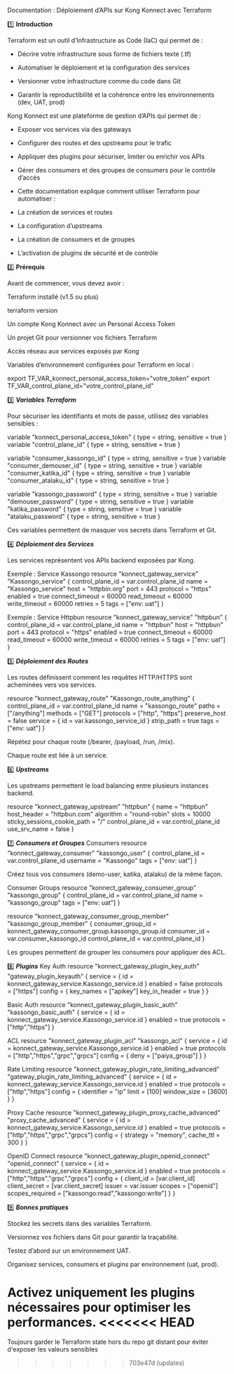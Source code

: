 Documentation : Déploiement d’APIs sur Kong Konnect avec Terraform


1️⃣ **Introduction**

Terraform est un outil d’Infrastructure as Code (IaC) qui permet de :

- Décrire votre infrastructure sous forme de fichiers texte (.tf)

- Automatiser le déploiement et la configuration des services

- Versionner votre infrastructure comme du code dans Git

- Garantir la reproductibilité et la cohérence entre les environnements (dev, UAT, prod)


Kong Konnect est une plateforme de gestion d’APIs qui permet de :

- Exposer vos services via des gateways

- Configurer des routes et des upstreams pour le trafic

- Appliquer des plugins pour sécuriser, limiter ou enrichir vos APIs

- Gérer des consumers et des groupes de consumers pour le contrôle d’accès

- Cette documentation explique comment utiliser Terraform pour automatiser :

- La création de services et routes

- La configuration d’upstreams

- La création de consumers et de groupes

- L’activation de plugins de sécurité et de contrôle



2️⃣ **Prérequis**

Avant de commencer, vous devez avoir :

Terraform installé (v1.5 ou plus)

terraform version


Un compte Kong Konnect avec un Personal Access Token

Un projet Git pour versionner vos fichiers Terraform

Accès réseau aux services exposés par Kong

Variables d’environnement configurées pour Terraform en local :

export TF_VAR_konnect_personal_access_token="votre_token"
export TF_VAR_control_plane_id="votre_control_plane_id"


3️⃣ ***Variables Terraform***

Pour sécuriser les identifiants et mots de passe, utilisez des variables sensibles :

variable "konnect_personal_access_token" { type = string, sensitive = true }
variable "control_plane_id" { type = string, sensitive = true }

variable "consumer_kassongo_id" { type = string, sensitive = true }
variable "consumer_demouser_id" { type = string, sensitive = true }
variable "consumer_katika_id" { type = string, sensitive = true }
variable "consumer_atalaku_id" { type = string, sensitive = true }

variable "kassongo_password" { type = string, sensitive = true }
variable "demouser_password" { type = string, sensitive = true }
variable "katika_password" { type = string, sensitive = true }
variable "atalaku_password" { type = string, sensitive = true }


Ces variables permettent de masquer vos secrets dans Terraform et Git.


4️⃣ ***Déploiement des Services***

Les services représentent vos APIs backend exposées par Kong.

Exemple : Service Kassongo
resource "konnect_gateway_service" "Kassongo_service" {
  control_plane_id = var.control_plane_id
  name             = "Kassongo_service"
  host             = "httpbin.org"
  port             = 443
  protocol         = "https"
  enabled          = true
  connect_timeout  = 60000
  read_timeout     = 60000
  write_timeout    = 60000
  retries          = 5
  tags             = ["env: uat"]
}

Exemple : Service Httpbun
resource "konnect_gateway_service" "httpbun" {
  control_plane_id = var.control_plane_id
  name             = "httpbun"
  host             = "httpbun"
  port             = 443
  protocol         = "https"
  enabled          = true
  connect_timeout  = 60000
  read_timeout     = 60000
  write_timeout    = 60000
  retries          = 5
  tags             = ["env: uat"]
}


5️⃣ ***Déploiement des Routes***

Les routes définissent comment les requêtes HTTP/HTTPS sont acheminées vers vos services.

resource "konnect_gateway_route" "Kassongo_route_anything" {
  control_plane_id = var.control_plane_id
  name             = "kassongo_route"
  paths            = ["/anything"]
  methods          = ["GET"]
  protocols        = ["http", "https"]
  preserve_host    = false
  service = { id = var.kassongo_service_id }
  strip_path       = true
  tags             = ["env: uat"]
}


Répétez pour chaque route (/bearer, /payload, /run, /mix).

Chaque route est liée à un service.



6️⃣ ***Upstreams***

Les upstreams permettent le load balancing entre plusieurs instances backend.

resource "konnect_gateway_upstream" "httpbun" {
  name             = "httpbun"
  host_header      = "httpbun.com"
  algorithm        = "round-robin"
  slots            = 10000
  sticky_sessions_cookie_path = "/"
  control_plane_id = var.control_plane_id
  use_srv_name     = false
}

7️⃣ ***Consumers et Groupes***
Consumers
resource "konnect_gateway_consumer" "kassongo_user" {
  control_plane_id = var.control_plane_id
  username         = "Kassongo"
  tags             = ["env: uat"]
}


Créez tous vos consumers (demo-user, katika, atalaku) de la même façon.

Consumer Groups
resource "konnect_gateway_consumer_group" "kassongo_group" {
  control_plane_id = var.control_plane_id
  name             = "kassongo_group"
  tags             = ["env: uat"]
}

resource "konnect_gateway_consumer_group_member" "kassongo_group_member" {
  consumer_group_id = konnect_gateway_consumer_group.kassongo_group.id
  consumer_id       = var.consumer_kassongo_id
  control_plane_id  = var.control_plane_id
}


Les groupes permettent de grouper les consumers pour appliquer des ACL.

8️⃣ ***Plugins***
Key Auth
resource "konnect_gateway_plugin_key_auth" "gateway_plugin_keyauth" {
  service = { id = konnect_gateway_service.Kassongo_service.id }
  enabled = false
  protocols = ["https"]
  config = {
    key_names = ["apikey"]
    key_in_header = true
  }
}

Basic Auth
resource "konnect_gateway_plugin_basic_auth" "kassongo_basic_auth" {
  service = { id = konnect_gateway_service.Kassongo_service.id }
  enabled = true
  protocols = ["http","https"]
}

ACL
resource "konnect_gateway_plugin_acl" "kassongo_acl" {
  service = { id = konnect_gateway_service.Kassongo_service.id }
  enabled = true
  protocols = ["http","https","grpc","grpcs"]
  config = { deny = ["paiya_group"] }
}

Rate Limiting
resource "konnect_gateway_plugin_rate_limiting_advanced" "gateway_plugin_rate_limiting_advanced" {
  service = { id = konnect_gateway_service.Kassongo_service.id }
  enabled = true
  protocols = ["http","https"]
  config = {
    identifier = "ip"
    limit      = [100]
    window_size = [3600]
  }
}

Proxy Cache
resource "konnect_gateway_plugin_proxy_cache_advanced" "proxy_cache_advanced" {
  service = { id = konnect_gateway_service.Kassongo_service.id }
  enabled = true
  protocols = ["http","https","grpc","grpcs"]
  config = { strategy = "memory", cache_ttl = 300 }
}

OpenID Connect
resource "konnect_gateway_plugin_openid_connect" "openid_connect" {
  service = { id = konnect_gateway_service.Kassongo_service.id }
  enabled = true
  protocols = ["http","https","grpc","grpcs"]
  config = {
    client_id       = [var.client_id]
    client_secret   = [var.client_secret]
    issuer          = var.issuer
    scopes          = ["openid"]
    scopes_required = ["kassongo:read","kassongo:write"]
  }
}

9️⃣ ***Bonnes pratiques***

Stockez les secrets dans des variables Terraform.

Versionnez vos fichiers dans Git pour garantir la traçabilité.

Testez d’abord sur un environnement UAT.

Organisez services, consumers et plugins par environnement (uat, prod).

Activez uniquement les plugins nécessaires pour optimiser les performances.
<<<<<<< HEAD
=======

Toujours garder le Terraform state hors du repo git distant pour éviter d'exposer les valeurs sensibles
>>>>>>> 703e47d (updates)

